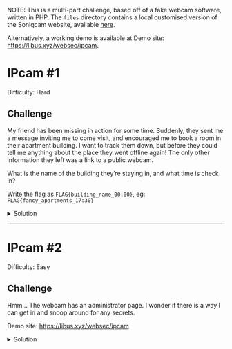 NOTE: This is a multi-part challenge, based off of a fake webcam software, written in PHP. The `files` directory contains a local customised version of the Soniqcam website, available [here](https://github.com/LinusKay/soniqcam). 

Alternatively, a working demo is available at 
Demo site: https://libus.xyz/websec/ipcam. 

# IPcam #1

Difficulty: Hard

## Challenge
My friend has been missing in action for some time. Suddenly, they sent me a message inviting me to come visit, and encouraged me to book a room in their apartment building. I want to track them down, but before they could tell me anything about the place they went offline again! The only other information they left was a link to a public webcam. 

What is the name of the building they’re staying in, and what time is check in?

Write the flag as `FLAG{building_name_00:00}`, eg: `FLAG{fancy_apartments_17:30}`


<details>
<summary>Solution</summary>

The IP camera is currently offline, however there is a screenshot inside the Gallery page. The building on the left in the distance has the text `KULTURNI CENTAR NOVI PAZAR` which can be used to track down the building. From there, its possible to use maps and reference the rooves to determine which building the camera is on. 

Searching for `novi plazar apartments` will return an image of the area with ‘KULA APARTMAN’ over the building

By looking up `kula apartments` you can find booking pages, which lists check-in time.

Flags: 
- `kula_apartments_13:00`
- `kula_apartman_13:00`
- `kula_apartments_1pm`
- `kula_apartman_1pm`
</details>

---


# IPcam #2

Difficulty: Easy

## Challenge

Hmm… The webcam has an administrator page. I wonder if there is a way I can get in and snoop around for any secrets. 

Demo site: https://libus.xyz/websec/ipcam

<details>
<summary>Solution</summary>

On the footer of the website is a link to the Soniqcam website, where there are links to two device manuals. The advanced manual is broken, however the simplified manual has default admin credentials inside it. These can be used to log in to the admin panel and grab the flag. 

`soniq:admin123`

Flags:
- `CH4NG3_Y0UR_P455W0RD`

</summary>